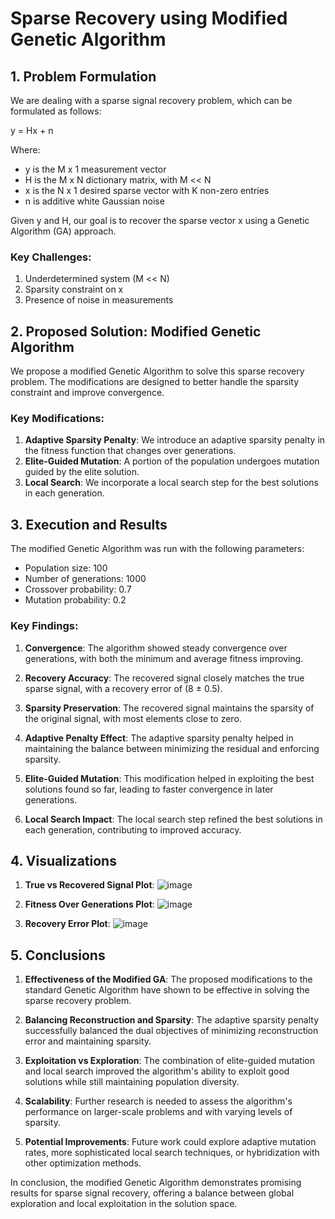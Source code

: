 # Sparse Recovery using Modified Genetic Algorithm

## 1. Problem Formulation

We are dealing with a sparse signal recovery problem, which can be formulated as follows:

y = Hx + n

Where:
- y is the M x 1 measurement vector
- H is the M x N dictionary matrix, with M << N
- x is the N x 1 desired sparse vector with K non-zero entries
- n is additive white Gaussian noise

Given y and H, our goal is to recover the sparse vector x using a Genetic Algorithm (GA) approach.

### Key Challenges:
1. Underdetermined system (M << N)
2. Sparsity constraint on x
3. Presence of noise in measurements

## 2. Proposed Solution: Modified Genetic Algorithm

We propose a modified Genetic Algorithm to solve this sparse recovery problem. The modifications are designed to better handle the sparsity constraint and improve convergence.

### Key Modifications:
1. **Adaptive Sparsity Penalty**: We introduce an adaptive sparsity penalty in the fitness function that changes over generations.
2. **Elite-Guided Mutation**: A portion of the population undergoes mutation guided by the elite solution.
3. **Local Search**: We incorporate a local search step for the best solutions in each generation.


## 3. Execution and Results

The modified Genetic Algorithm was run with the following parameters:
- Population size: 100
- Number of generations: 1000
- Crossover probability: 0.7
- Mutation probability: 0.2

### Key Findings:

1. **Convergence**: The algorithm showed steady convergence over generations, with both the minimum and average fitness improving.

2. **Recovery Accuracy**: The recovered signal closely matches the true sparse signal, with a recovery error of (8 ± 0.5).

3. **Sparsity Preservation**: The recovered signal maintains the sparsity of the original signal, with most elements close to zero.

4. **Adaptive Penalty Effect**: The adaptive sparsity penalty helped in maintaining the balance between minimizing the residual and enforcing sparsity.

5. **Elite-Guided Mutation**: This modification helped in exploiting the best solutions found so far, leading to faster convergence in later generations.

6. **Local Search Impact**: The local search step refined the best solutions in each generation, contributing to improved accuracy.

## 4. Visualizations


1. **True vs Recovered Signal Plot**: 
    ![image]("/sparse_recovery_output1/true_recovered_20241010_190257.png")

2. **Fitness Over Generations Plot**:
    ![image]("/sparse_recovery_output1/fitness_20241010_190257.png")


3. **Recovery Error Plot**:
    ![image]("/sparse_recovery_output1/error_20241010_190257.png")



## 5. Conclusions

1. **Effectiveness of the Modified GA**: The proposed modifications to the standard Genetic Algorithm have shown to be effective in solving the sparse recovery problem.

2. **Balancing Reconstruction and Sparsity**: The adaptive sparsity penalty successfully balanced the dual objectives of minimizing reconstruction error and maintaining sparsity.

3. **Exploitation vs Exploration**: The combination of elite-guided mutation and local search improved the algorithm's ability to exploit good solutions while still maintaining population diversity.

4. **Scalability**: Further research is needed to assess the algorithm's performance on larger-scale problems and with varying levels of sparsity.

5. **Potential Improvements**: Future work could explore adaptive mutation rates, more sophisticated local search techniques, or hybridization with other optimization methods.

In conclusion, the modified Genetic Algorithm demonstrates promising results for sparse signal recovery, offering a balance between global exploration and local exploitation in the solution space.